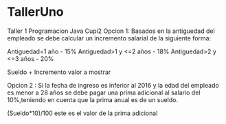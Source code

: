# TallerUno
Taller 1 Programacion Java Cupi2
Opcion 1: Basados en la antiguedad del empleado se debe calcular un incremento salarial de la siguiente forma:

Antiguedad=1 año - 15%
Antiguedad>1  y <=2 años - 18%
Antiguedad>2  y <=3 años - 20%

Sueldo + Incremento valor a mostrar


Opcion 2 : Si la fecha de ingreso es inferior al 2016 y la edad del empleado es menor a 28 años se debe pagar una prima adicional
al salario del 10%,teniendo en cuenta que la prima anual es de un sueldo.

(Sueldo*10)/100 este es el valor de la prima adicional
